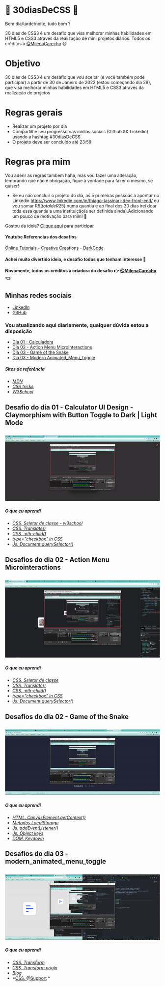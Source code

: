 # 🚀 30diasDeCSS 🚀

  Bom dia/tarde/noite, tudo bom ?  
  
  30 dias de CSS3 é um desafio que visa melhorar minhas habilidades em HTML5 e CSS3 através da realização de mini projetos diários.
  Todos os créditos à [@MilenaCarecho](https://twitter.com/MilenaCarecho) 😄

 # Objetivo

  30 dias de CSS3 é um desafio que vou aceitar (e você também pode participar) a partir de 30 de Janeiro de 2022 (estou começando dia 28), que visa melhorar minhas habilidades em       HTML5 e CSS3 através da realização de projetos 
  
  # Regras gerais

  * Realizar um projeto por dia
  * Compartilhe seu progresso nas mídias sociais (Github && Linkedin) usando a hashtag #30diasDeCSS
  * O projeto deve ser concluído até 23:59

  # Regras pra mim 
  Vou aderir as regras tambem haha, mas vou fazer uma alteração, lembrando que não é obrigação, fique à vontade para fazer o mesmo, se quiser!

  * Se eu não concluir o projeto do dia, as 5 primeiras pessoas a apontar no Linkedin https://www.linkedin.com/in/thiago-tassinari-dev-front-end/ eu vou somar R$5 (total de R$25) numa quantia e ao final dos 30 dias irei doar toda essa quantia a uma instituição(a ser definida ainda).Adicionando um pouco de motivação para mim! 💸
  
  Gostou da ideia? 
  [Clique aqui](https://github.com/MilenaCarecho/30diasDeCSS/issues/1) para participar 
  
#### Youtube Referencias dos desafios
[Online Tutorials](https://www.youtube.com/channel/UCbwXnUipZsLfUckBPsC7Jog) - 
[Creative Creations](https://www.youtube.com/channel/UCOKmVksbzoKJKmtu7rlEM1A) - 
[DarkCode](https://www.youtube.com/channel/UCD3KVjbb7aq2OiOffuungzw)

#### Achei muito divertido ideia, e desafio todos que tenham interesse 🤗
#### Novamente, todos os créditos à criadora do desafio 👉 [@MilenaCarecho](https://twitter.com/MilenaCarecho) 👈

## Minhas redes sociais
 * [LinkedIn](https://www.linkedin.com/in/thiago-tassinari-dev-front-end/)
 * [GitHub](https://github.com/ThiagoTassinari)
  
### Vou atualizando aqui diariamente, qualquer dúvida estou a disposição 

* [Dia 01 - Calculadora](#id01)
* [Dia 02 - Action Menu Microinteractions](#id02)
* [Dia 03 - Game of the Snake](#id02)
* [Dia 03 - Modern Animated_Menu_Toggle](#id03)


##### Sites de referência

* *[MDN](https://developer.mozilla.org/en-US/)*
* *[CSS tricks](https://css-tricks.com/)*
* *[W3School](https://www.w3schools.com/)*

##  Desafio do dia 01 - Calculator UI Design - Claymorphism with Button Toggle to Dark | Light Mode <a name="id01"></a>

<h2 align="center">
  <img src="GIFs/Dia01/calculator.gif" width:"850" height:"500" />
</h2>

##### O que eu aprendi

* *[CSS. Seletor de classe - w3school](https://www.w3schools.com/cssref/css_selectors.asp)*
* *[CSS. Translate()](https://developer.mozilla.org/en-US/docs/Web/CSS/transform-function/translate())*
* *[CSS. :nth-child()](https://developer.mozilla.org/en-US/docs/Web/CSS/:nth-child)*
* *[type="checkbox" in CSS](https://css-tricks.com/the-checkbox-hack/)*
* *[Js. Document.querySelector()](https://developer.mozilla.org/en-US/docs/Web/API/Document/querySelector)*

##  Desafios do dia 02 - Action Menu Microinteractions <a name="id02"></a>

<h2 align="center">
  <img src="GIFs/Dia02/action_menu_Microinteractions.gif" width:"800" height:"500" />
</h2>

##### O que eu aprendi

* *[CSS. Seletor de classe](https://developer.mozilla.org/en-US/docs/Web/CSS/Class_selectors)*
* *[CSS. Translate()](https://developer.mozilla.org/en-US/docs/Web/CSS/transform-function/translate())*
* *[CSS. :nth-child()](https://developer.mozilla.org/en-US/docs/Web/CSS/:nth-child)*
* *[type="checkbox" in CSS](https://css-tricks.com/the-checkbox-hack/)*
* *[Js. Document.querySelector()](https://developer.mozilla.org/en-US/docs/Web/API/Document/querySelector)*

##  Desafios do dia 02 - Game of the Snake <a name="id02"></a>

<h2 align="center">
  <img src="GIFs/Dia02/game_snake.gif" width:"800" height:"500" />
</h2>

##### O que eu aprendi

* *[HTML. CanvasElement.getContext()](https://developer.mozilla.org/pt-BR/docs/Web/API/HTMLCanvasElement/getContext)*
* *[Métodos LocalStorage](https://developer.mozilla.org/pt-BR/docs/Web/API/Storage)*
* *[Js. addEventListener()](https://developer.mozilla.org/pt-BR/docs/Web/API/EventTarget/addEventListener)*
* *[Js. Object keys](https://developer.mozilla.org/pt-BR/docs/Web/JavaScript/Reference/Global_Objects/Object/keys)*
* *[DOM. Keydown](https://developer.mozilla.org/pt-BR/docs/Web/API/Document/keydown_event)*

##  Desafios do dia 03 - modern_animated_menu_toggle <a name="id03"></a>

<h2 align="center">
  <img src="GIFs/Dia03/modern_animated_menu_toggle.gif" width:"800" height:"500" />
</h2>

##### O que eu aprendi

* *[CSS. Transform](https://developer.mozilla.org/en-US/docs/Web/CSS/transform)*
* *[CSS. Transform origin](https://css-tricks.com/almanac/properties/t/transform-origin/)*
* *[Blog](https://danielcwilson.com/blog/2017/02/individual-transforms/)*
* *[CSS. @Support](https://developer.mozilla.org/en-US/docs/Web/CSS/@supports) *
